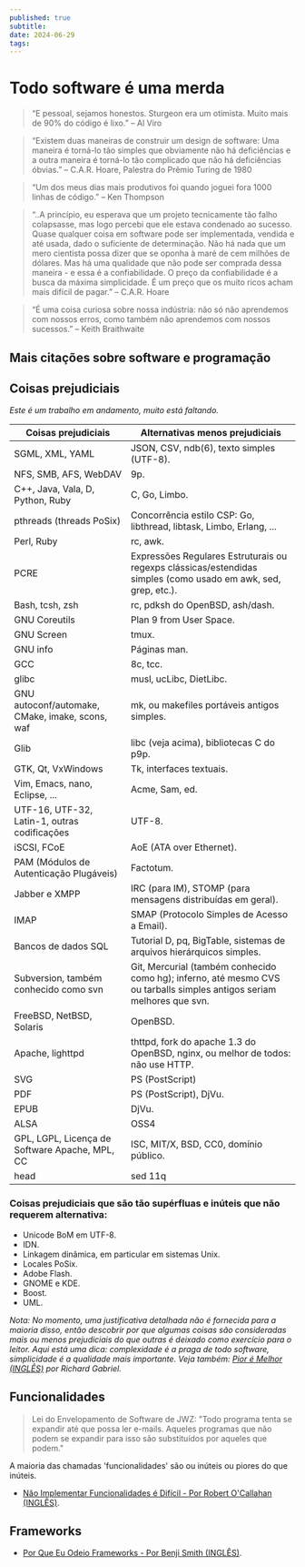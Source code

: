 ```yaml
---
published: true
subtitle: 
date: 2024-06-29
tags: 
---
```


#  Todo software é uma merda

> “E pessoal, sejamos honestos. Sturgeon era um otimista. Muito mais de 90% do código é lixo.” – Al Viro

> “Existem duas maneiras de construir um design de software: Uma maneira é torná-lo tão simples que obviamente não há deficiências e a outra maneira é torná-lo tão complicado que não há deficiências óbvias.” – C.A.R. Hoare, Palestra do Prêmio Turing de 1980

> “Um dos meus dias mais produtivos foi quando joguei fora 1000 linhas de código.” – Ken Thompson

> “..A princípio, eu esperava que um projeto tecnicamente tão falho colapsasse, mas logo percebi que ele estava condenado ao sucesso. Quase qualquer coisa em software pode ser implementada, vendida e até usada, dado o suficiente de determinação. Não há nada que um mero cientista possa dizer que se oponha à maré de cem milhões de dólares. Mas há uma qualidade que não pode ser comprada dessa maneira - e essa é a confiabilidade. O preço da confiabilidade é a busca da máxima simplicidade. É um preço que os muito ricos acham mais difícil de pagar.” – C.A.R. Hoare

> “É uma coisa curiosa sobre nossa indústria: não só não aprendemos com nossos erros, como também não aprendemos com nossos sucessos.” – Keith Braithwaite

## Mais citações sobre software e programação

## Coisas prejudiciais

*Este é um trabalho em andamento, muito está faltando.*

| Coisas prejudiciais | Alternativas menos prejudiciais |
| --- | --- |
| SGML, XML, YAML | JSON, CSV, ndb(6), texto simples (UTF-8). |
| NFS, SMB, AFS, WebDAV | 9p. |
| C++, Java, Vala, D, Python, Ruby | C, Go, Limbo. |
| pthreads (threads PoSix) | Concorrência estilo CSP: Go, libthread, libtask, Limbo, Erlang, ... |
| Perl, Ruby | rc, awk. |
| PCRE | Expressões Regulares Estruturais ou regexps clássicas/estendidas simples (como usado em awk, sed, grep, etc.). |
| Bash, tcsh, zsh | rc, pdksh do OpenBSD, ash/dash. |
| GNU Coreutils | Plan 9 from User Space. |
| GNU Screen | tmux. |
| GNU info | Páginas man. |
| GCC | 8c, tcc. |
| glibc | musl, ucLibc, DietLibc. |
| GNU autoconf/automake, CMake, imake, scons, waf | mk, ou makefiles portáveis antigos simples. |
| Glib | libc (veja acima), bibliotecas C do p9p. |
| GTK, Qt, VxWindows | Tk, interfaces textuais. |
| Vim, Emacs, nano, Eclipse, ... | Acme, Sam, ed. |
| UTF-16, UTF-32, Latin-1, outras codificações | UTF-8. |
| iSCSI, FCoE | AoE (ATA over Ethernet). |
| PAM (Módulos de Autenticação Plugáveis) | Factotum. |
| Jabber e XMPP | IRC (para IM), STOMP (para mensagens distribuídas em geral). |
| IMAP | SMAP (Protocolo Simples de Acesso a Email). |
| Bancos de dados SQL | Tutorial D, pq, BigTable, sistemas de arquivos hierárquicos simples. |
| Subversion, também conhecido como svn | Git, Mercurial (também conhecido como hg); inferno, até mesmo CVS ou tarballs simples antigos seriam melhores que svn. |
| FreeBSD, NetBSD, Solaris | OpenBSD. |
| Apache, lighttpd | thttpd, fork do apache 1.3 do OpenBSD, nginx, ou melhor de todos: não use HTTP. |
| SVG | PS (PostScript) |
| PDF | PS (PostScript), DjVu. |
| EPUB | DjVu. |
| ALSA | OSS4 |
| GPL, LGPL, Licença de Software Apache, MPL, CC | ISC, MIT/X, BSD, CC0, domínio público. |
| head | sed 11q |

### Coisas prejudiciais que são tão supérfluas e inúteis que não requerem alternativa:

- Unicode BoM em UTF-8.
- IDN.
- Linkagem dinâmica, em particular em sistemas Unix.
- Locales PoSix.
- Adobe Flash.
- GNOME e KDE.
- Boost.
- UML.

*Nota: No momento, uma justificativa detalhada não é fornecida para a maioria disso, então descobrir por que algumas coisas são consideradas mais ou menos prejudiciais do que outras é deixado como exercício para o leitor. Aqui está uma dica: complexidade é a praga de todo software, simplicidade é a qualidade mais importante. Veja também: [Pior é Melhor (INGLÊS)](http://dreamsongs.com/WorseIsBetter.html) por Richard Gabriel.*

## Funcionalidades

> Lei do Envelopamento de Software de JWZ: "Todo programa tenta se expandir até que possa ler e-mails. Aqueles programas que não podem se expandir para isso são substituídos por aqueles que podem."

A maioria das chamadas 'funcionalidades' são ou inúteis ou piores do que inúteis.

* [Não Implementar Funcionalidades é Difícil - Por Robert O'Callahan (INGLÊS)](https://robert.ocallahan.org/2011/11/not-implementing-features-is-hard.html).

## Frameworks

* [Por Que Eu Odeio Frameworks - Por Benji Smith (INGLÊS)](https://medium.com/@benjiwheeler/why-i-hate-frameworks-692c9cc1c312).
